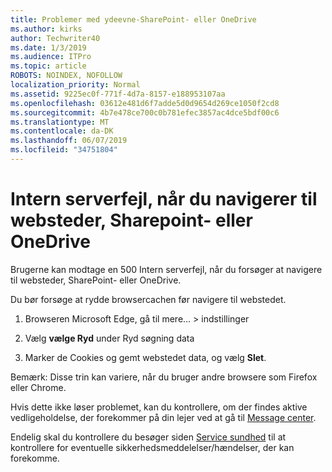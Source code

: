 ```yaml
---
title: Problemer med ydeevne-SharePoint- eller OneDrive
ms.author: kirks
author: Techwriter40
ms.date: 1/3/2019
ms.audience: ITPro
ms.topic: article
ROBOTS: NOINDEX, NOFOLLOW
localization_priority: Normal
ms.assetid: 9225ec0f-771f-4d7a-8157-e188953107aa
ms.openlocfilehash: 03612e481d6f7adde5d0d9654d269ce1050f2cd8
ms.sourcegitcommit: 4b7e478ce700c0b781efec3857ac4dce5bdf00c6
ms.translationtype: MT
ms.contentlocale: da-DK
ms.lasthandoff: 06/07/2019
ms.locfileid: "34751804"
---
```

# <a name="internal-server-error-when-navigating-to-sharepoint-or-onedrive-sites"></a>Intern serverfejl, når du navigerer til websteder, Sharepoint- eller OneDrive

Brugerne kan modtage en 500 Intern serverfejl, når du forsøger at navigere til websteder, SharePoint- eller OneDrive. 

Du bør forsøge at rydde browsercachen før navigere til webstedet.


1. Browseren Microsoft Edge, gå til mere... > indstillinger

2. Vælg **vælge Ryd** under Ryd søgning data

3. Marker de Cookies og gemt webstedet data, og vælg **Slet**.

Bemærk: Disse trin kan variere, når du bruger andre browsere som Firefox eller Chrome.

Hvis dette ikke løser problemet, kan du kontrollere, om der findes aktive vedligeholdelse, der forekommer på din lejer ved at gå til [Message center](https://portal.office.com/adminportal/home#/MessageCenter).

Endelig skal du kontrollere du besøger siden [Service sundhed](https://portal.office.com/adminportal/home#/servicehealth) til at kontrollere for eventuelle sikkerhedsmeddelelser/hændelser, der kan forekomme.

